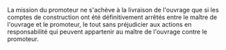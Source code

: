   
 La mission du promoteur ne s'achève à la livraison de l'ouvrage que si les comptes de construction ont été définitivement arrêtés entre le maître de l'ouvrage et le promoteur, le tout sans préjudicier aux actions en responsabilité qui peuvent appartenir au maître de l'ouvrage contre le promoteur.  

  
